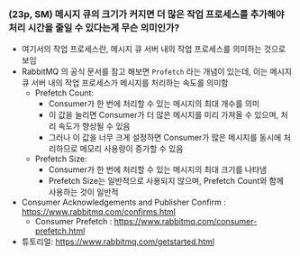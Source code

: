 ### (23p, SM) 메시지 큐의 크기가 커지면 더 많은 작업 프로세스를 추가해야 처리 시간을 줄일 수 있다는게 무슨 의미인가?

-   여기서의 작업 프로세스란, 메시지 큐 서버 내의 작업 프로세스를 의미하는 것으로 보임
-   RabbitMQ 의 공식 문서를 참고 해보면 `Profetch` 라는 개념이 있는데, 이는 메시지 큐 서버 내의 작업 프로세스가 메시지를 처리하는 속도를 의미함
    -   Prefetch Count:
        -   Consumer가 한 번에 처리할 수 있는 메시지의 최대 개수를 의미
        -   이 값을 늘리면 Consumer가 더 많은 메시지를 미리 가져올 수 있으며, 처리 속도가 향상될 수 있음
        -   그러나 이 값을 너무 크게 설정하면 Consumer가 많은 메시지를 동시에 처리하므로 메모리 사용량이 증가할 수 있음
    -   Prefetch Size:
        -   Consumer가 한 번에 처리할 수 있는 메시지의 최대 크기를 나타냄
        -   Prefetch Size는 일반적으로 사용되지 않으며, Prefetch Count와 함께 사용하는 것이 일반적
-   Consumer Acknowledgements and Publisher Confirm : https://www.rabbitmq.com/confirms.html
    -   Consumer Prefetch : https://www.rabbitmq.com/consumer-prefetch.html
-   튜토리얼: https://www.rabbitmq.com/getstarted.html
